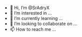 - 👋 Hi, I’m @SrAdryX
- 👀 I’m interested in ...
- 🌱 I’m currently learning ...
- 💞️ I’m looking to collaborate on ...
- 📫 How to reach me ...

<!---
SrAdryX/SrAdryX is a ✨ special ✨ repository because its `README.md` (this file) appears on your GitHub profile.
You can click the Preview link to take a look at your changes.
--->
